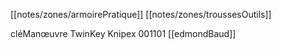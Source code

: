 [[notes/zones/armoirePratique]] [[notes/zones/troussesOutils]]

cléManœuvre TwinKey Knipex 001101 [[edmondBaud]]

